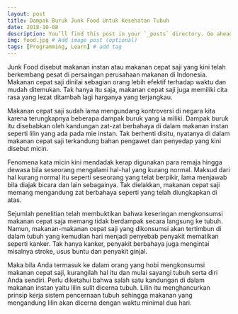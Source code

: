 ```yaml
---
layout: post
title: Dampak Buruk Junk Food Untuk Kesehatan Tubuh
date: 2018-10-08
description: You’ll find this post in your `_posts` directory. Go ahead and edit it and re-build the site to see your changes. # Add post description (optional)
img: food.jpg # Add image post (optional)
tags: [Programming, Learn] # add tag
---
```


Junk Food disebut makanan instan atau makanan cepat saji yang kini telah berkembang pesat di persaingan perusahaan makanan di Indonesia. Makanan cepat saji dinilai sebagian orang lebih efektif terhadap waktu dan mudah ditemukan. Tak hanya itu saja, makanan cepat saji juga memiliki cita rasa yang lezat ditambah lagi harganya yang terjangkau.

Makanan cepat saji sudah lama mengundang kontroversi di negara kita karena terungkapnya beberapa dampak buruk yang ia miliki. Dampak buruk itu disebabkan oleh kandungan zat-zat berbahaya di dalam makanan instan seperti lilin yang ada pada mie instan. Tak berhenti disitu, nyatanya di dalam makanan cepat saji terkandung bahan pengawet dan penyedap yang kini disebut micin.

Fenomena kata micin kini mendadak kerap digunakan para remaja hingga dewasa bila seseorang mengalami hal-hal yang kurang normal. Maksud dari hal kurang normal itu seperti seseorang yang telat berpikir, lama menjawab bila diajak bicara dan lain sebagainya. Tak dielakkan, makanan cepat saji memang mengandung zat berbahaya seperti yang telah diungkapkan di atas.

Sejumlah penelitian telah membuktikan bahwa keseringan mengkonsumsi makanan cepat saja memang tidak berdampak secara langsung ke tubuh. Namun, makanan-makanan cepat saji yang dikonsumsi akan tertimbun di dalam tubuh yang kemudian hari menjadi penyebab penyakit mematikan seperti kanker. Tak hanya kanker, penyakit berbahaya juga mengintai misalnya stroke, usus buntu dan penyakit ginjal.

Maka bila Anda termasuk ke dalam orang yang hobi mengkonsumsi makanan cepat saji, kurangilah hal itu dan mulai sayangi tubuh serta diri Anda sendiri. Perlu diketahui bahwa salah satu kandungan di dalam makanan instan yaitu lilin sulit dicerna tubuh. Lilin itu menghancurkan prinsip kerja sistem pencernaan tubuh sehingga makanan yang mengandung lilin akan dicerna dengan waktu minimal dua hari.